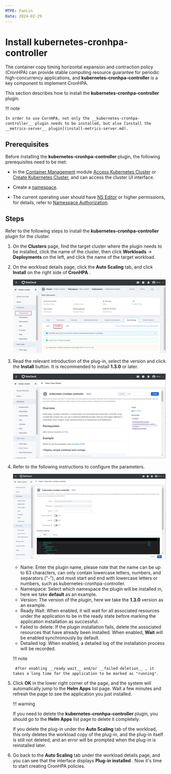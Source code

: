 ```yaml
---
MTPE: FanLin
Date: 2024-02-29
---
```


# Install kubernetes-cronhpa-controller

The container copy timing horizontal expansion and contraction policy (CronHPA) can provide stable computing resource guarantee for periodic high-concurrency applications, and __kubernetes-cronhpa-controller__ is a key component to implement CronHPA.

This section describes how to install the __kubernetes-cronhpa-controller__ plugin.

!!! note

    In order to use CornHPA, not only the __kubernetes-cronhpa-controller__ plugin needs to be installed, but also [install the __metrics-server__ plugin](install-metrics-server.md).

## Prerequisites

Before installing the __kubernetes-cronhpa-controller__ plugin, the following prerequisites need to be met:

- In the [Container Management](../../intro/index.md) module [Access Kubernetes Cluster](../clusters/integrate-cluster.md) or [Create Kubernetes Cluster](../clusters/create-cluster.md), and can access the cluster UI interface.

- Create a [namespace](../namespaces/createns.md).

- The current operating user should have [NS Editor](../permissions/permission-brief.md#ns-editor) or higher permissions, for details, refer to [Namespace Authorization](../namespaces/createns.md).

## Steps

Refer to the following steps to install the __kubernetes-cronhpa-controller__ plugin for the cluster.

1. On the __Clusters__ page, find the target cluster where the plugin needs to be installed, click the name of the cluster, then click __Workloads__ -> __Deployments__ on the left, and click the name of the target workload.

2. On the workload details page, click the __Auto Scaling__ tab, and click __Install__ on the right side of __CronHPA__ .

    ![Auto Scaling](../images/installcronhpa.png)

3. Read the relevant introduction of the plug-in, select the version and click the __Install__ button. It is recommended to install __1.3.0__ or later.

    ![Install](../images/installcronhpa1.png)

4. Refer to the following instructions to configure the parameters.

    ![Config](../images/installcronhpa2.png)

    - Name: Enter the plugin name, please note that the name can be up to 63 characters, can only contain lowercase letters, numbers, and separators ("-"), and must start and end with lowercase letters or numbers, such as kubernetes-cronhpa-controller.
    - Namespace: Select which namespace the plugin will be installed in, here we take __default__ as an example.
    - Version: The version of the plugin, here we take the __1.3.0__ version as an example.
    - Ready Wait: When enabled, it will wait for all associated resources under the application to be in the ready state before marking the application installation as successful.
    - Failed to delete: If the plugin installation fails, delete the associated resources that have already been installed. When enabled, __Wait__ will be enabled synchronously by default.
    - Detailed log: When enabled, a detailed log of the installation process will be recorded.

    !!! note

        After enabling __ready wait__ and/or __failed deletion__ , it takes a long time for the application to be marked as "running".

5. Click __OK__ in the lower right corner of the page, and the system will automatically jump to the __Helm Apps__ list page. Wait a few minutes and refresh the page to see the application you just installed.

    !!! warning

    If you need to delete the __kubernetes-cronhpa-controller__ plugin, you should go to the __Helm Apps__ list page to delete it completely.

    If you delete the plug-in under the __Auto Scaling__ tab of the workload, this only deletes the workload copy of the plug-in, and the plug-in itself is still not deleted, and an error will be prompted when the plug-in is reinstalled later.

6. Go back to the __Auto Scaling__ tab under the workload details page, and you can see that the interface displays __Plug-in installed__ . Now it's time to start creating CronHPA policies.
